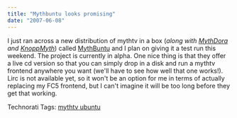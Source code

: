 ```yaml
---
title: "Mythbuntu looks promising"
date: "2007-06-08"
---
```


I just ran across a new distribution of mythtv in a box (_along with [MythDora](http://g-ding.tv/) and [KnoppMyth](http://www.mysettopbox.tv/knoppmyth.html)_) called [MythBuntu](http://www.mythbuntu.org/) and I plan on giving it a test run this weekend. The project is currently in alpha. One nice thing is that they offer a live cd version so that you can simply drop in a disk and run a mythtv frontend anywhere you want (we'll have to see how well that one works!). Lirc is not available yet, so it won't be an option for me in terms of actually replacing my FC5 frontend, but I can't imagine it will be too long before they get that working.  
  
  
  
Technorati Tags: [mythtv ubuntu](http://technorati.com/tag/mythtv%20ubuntu)
